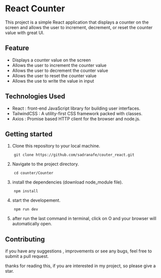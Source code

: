 # React Counter
This project is a simple React application that displays a counter on the screen and allows the user to increment, decrement, or reset the counter value with great UI.

## Feature
- Displays a counter value on the screen
- Allows the user to increment the counter value
- Allows the user to decrement the counter value
- Allows the user to reset the counter value
- Allows the use to write the value in input

## Technologies Used
- React : front-end JavaScript library for building user interfaces.
- TailwindCSS : A utility-first CSS framework packed with classes.
- Axios : Promise based HTTP client for the browser and node.js.

## Getting started

1. Clone this repository to your local machine.
```
    git clone https://github.com/sadranafe/couter_react.git
```
2. Navigate to the project directory.
```
    cd counter/Counter
```
3. install the dependencies (download node_module file).
```
    npm install
```
4. start the developement.
```
    npm run dev
```
5. after run the last command in terminal, click on O and your browser will automatically open.

## Contributing
if you have any suggestions , improvements or see any bugs, feel free to submit a pull request.

thanks for reading this, if you are interested in my project, so please give a star.